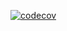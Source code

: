 [![codecov](https://codecov.io/github/IvanBugaenko/SpaceBattle-OOAiP/branch/rotate/graph/badge.svg?token=7N3CHAHVW0)](https://codecov.io/github/IvanBugaenko/SpaceBattle-OOAiP)
